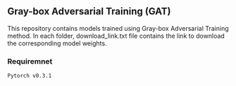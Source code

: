 ## Gray-box Adversarial Training (GAT)
This repository contains models trained using Gray-box Adversarial Training method. In each folder, download_link.txt file contains the link to download the corresponding model weights.
### Requiremnet 
```
Pytorch v0.3.1  
```
